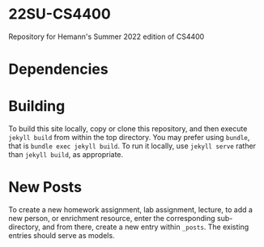 # 22SU-CS4400

Repository for Hemann's Summer 2022 edition of CS4400

# Dependencies


# Building 

To build this site locally, copy or clone this repository, and then
execute `jekyll build` from within the top directory. You may prefer
using `bundle`, that is `bundle exec jekyll build`. To run it locally,
use `jekyll serve` rather than `jekyll build`, as appropriate.

# New Posts

To create a new homework assignment, lab assignment, lecture, to add a
new person, or enrichment resource, enter the corresponding
sub-directory, and from there, create a new entry within `_posts`. The
existing entries should serve as models.

<!-- # Link Checks -->

<!-- To ensure that links are working, visit [https://agile-woodland-90288.herokuapp.com/](https://agile-woodland-90288.herokuapp.com/). -->
